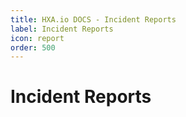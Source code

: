 ```yaml
---
title: HXA.io DOCS - Incident Reports
label: Incident Reports
icon: report
order: 500
---
```

# Incident Reports